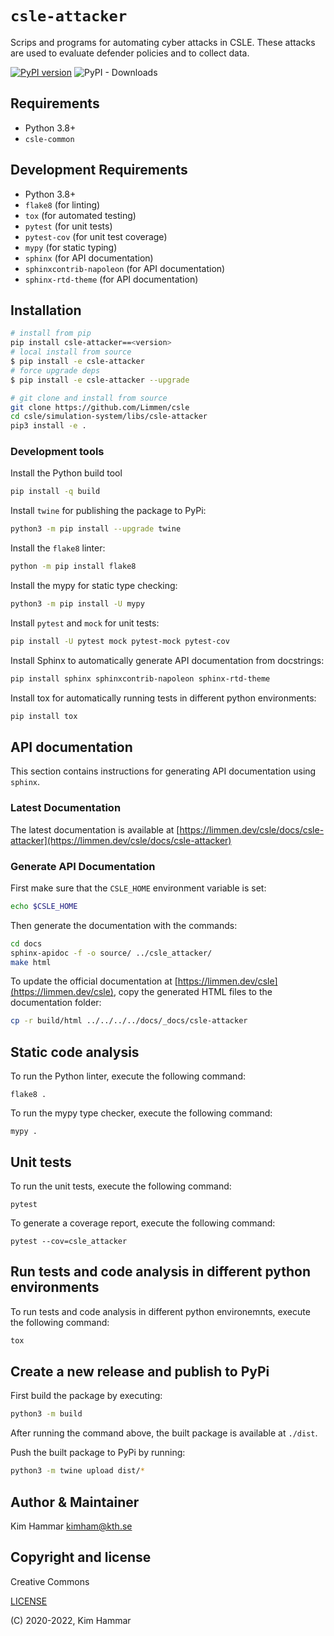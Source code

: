 # `csle-attacker`

Scrips and programs for automating cyber attacks in CSLE. 
These attacks are used to evaluate defender policies and to collect data.

[![PyPI version](https://badge.fury.io/py/csle-attacker.svg)](https://badge.fury.io/py/csle-attacker)
![PyPI - Downloads](https://img.shields.io/pypi/dm/csle-attacker)

## Requirements

- Python 3.8+
- `csle-common`

## Development Requirements

- Python 3.8+
- `flake8` (for linting)
- `tox` (for automated testing)
- `pytest` (for unit tests)
- `pytest-cov` (for unit test coverage)
- `mypy` (for static typing)
- `sphinx` (for API documentation)
- `sphinxcontrib-napoleon` (for API documentation)
- `sphinx-rtd-theme` (for API documentation)

## Installation

```bash
# install from pip
pip install csle-attacker==<version>
# local install from source
$ pip install -e csle-attacker
# force upgrade deps
$ pip install -e csle-attacker --upgrade

# git clone and install from source
git clone https://github.com/Limmen/csle
cd csle/simulation-system/libs/csle-attacker
pip3 install -e .
```

### Development tools

Install the Python build tool
```bash
pip install -q build
```

Install `twine` for publishing the package to PyPi:
```bash
python3 -m pip install --upgrade twine
```

Install the `flake8` linter:
```bash
python -m pip install flake8
```

Install the mypy for static type checking:
```bash
python3 -m pip install -U mypy
```

Install `pytest` and `mock` for unit tests:
```bash
pip install -U pytest mock pytest-mock pytest-cov
```

Install Sphinx to automatically generate API documentation from docstrings:
```bash
pip install sphinx sphinxcontrib-napoleon sphinx-rtd-theme
```

Install tox for automatically running tests in different python environments:
```bash
pip install tox
```

## API documentation

This section contains instructions for generating API documentation using `sphinx`.

### Latest Documentation

The latest documentation is available at [https://limmen.dev/csle/docs/csle-attacker](https://limmen.dev/csle/docs/csle-attacker)

### Generate API Documentation

First make sure that the `CSLE_HOME` environment variable is set:
```bash
echo $CSLE_HOME
```
Then generate the documentation with the commands:
```bash
cd docs
sphinx-apidoc -f -o source/ ../csle_attacker/
make html
```
To update the official documentation at [https://limmen.dev/csle](https://limmen.dev/csle), copy the generated HTML files to the documentation folder:
```bash
cp -r build/html ../../../../docs/_docs/csle-attacker
```

## Static code analysis

To run the Python linter, execute the following command:
```
flake8 .
```

To run the mypy type checker, execute the following command:
```
mypy .
``` 


## Unit tests

To run the unit tests, execute the following command:
```
pytest
```

To generate a coverage report, execute the following command:
```
pytest --cov=csle_attacker
```

## Run tests and code analysis in different python environments

To run tests and code analysis in different python environemnts, execute the following command:

```bash
tox
```

## Create a new release and publish to PyPi

First build the package by executing:
```bash
python3 -m build
```
After running the command above, the built package is available at `./dist`.

Push the built package to PyPi by running:
```bash
python3 -m twine upload dist/*
```

## Author & Maintainer

Kim Hammar <kimham@kth.se>

## Copyright and license

Creative Commons

[LICENSE](../../LICENSE.md)

(C) 2020-2022, Kim Hammar

